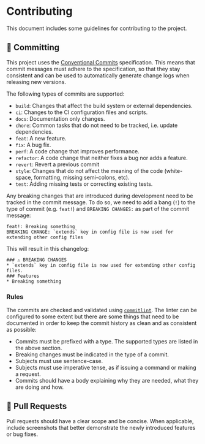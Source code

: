 # Contributing

This document includes some guidelines for contributing to the project.

## 🚧 Committing

This project uses the [Conventional Commits](https://www.conventionalcommits.org/) specification. This means that commit messages must adhere to the specification, so that they stay consistent and can be used to automatically generate change logs when releasing new versions.

The following types of commits are supported:

- `build`: Changes that affect the build system or external dependencies.
- `ci`: Changes to the CI configuration files and scripts.
- `docs`: Documentation only changes.
- `chore`: Common tasks that do not need to be tracked, i.e. update dependencies.
- `feat`: A new feature.
- `fix`: A bug fix.
- `perf`: A code change that improves performance.
- `refactor`: A code change that neither fixes a bug nor adds a feature.
- `revert`: Revert a previous commit
- `style`: Changes that do not affect the meaning of the code (white-space, formatting, missing semi-colons, etc).
- `test`: Adding missing tests or correcting existing tests.

Any breaking changes that are introduced during development need to be tracked in the commit message. To do so, we need to add a bang (`!`) to the type of commit (e.g. `feat!`) and `BREAKING CHANGES:` as part of the commit message:

```
feat!: Breaking something
BREAKING CHANGE: `extends` key in config file is now used for extending other config files
```

This will result in this changelog:

```
### ⚠ BREAKING CHANGES
* `extends` key in config file is now used for extending other config files.
### Features
* Breaking something
```

### Rules

The commits are checked and validated using [`commitlint`](https://github.com/conventional-changelog/commitlint). The linter can be configured to some extent but there are some things that need to be documented in order to keep the commit history as clean and as consistent as possible:

- Commits must be prefixed with a type. The supported types are listed in the above section.
- Breaking changes must be indicated in the type of a commit.
- Subjects must use sentence-case.
- Subjects must use imperative tense, as if issuing a command or making a request.
- Commits should have a body explaining why they are needed, what they are doing and how.

## 🔀 Pull Requests

Pull requests should have a clear scope and be concise. When applicable, include screenshots that better demonstrate the newly introduced features or bug fixes.

